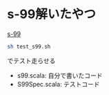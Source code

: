 # s-99解いたやつ

[s-99](http://aperiodic.net/phil/scala/s-99/)

```sh
sh test_s99.sh
```
でテスト走らせる

- s99.scala: 自分で書いたコード
- S99Spec.scala: テストコード
